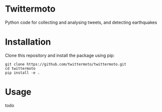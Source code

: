 # Twittermoto
Python code for collecting and analysing tweets, and detecting earthquakes


# Installation
Clone this repository and install the package using pip:
```
git clone https://github.com/twittermoto/twittermoto.git
cd twittermoto
pip install -e .
```

# Usage
todo
